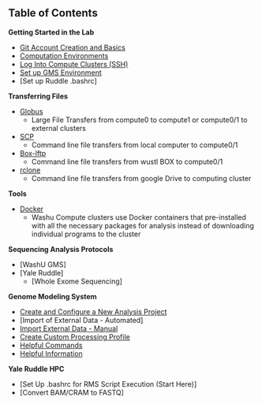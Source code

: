 # 
## Table of Contents
**Getting Started in the Lab**
  * [Git Account Creation and Basics](./getting_started/Git.md "Git")
  * [Computation Environments](./getting_started/computation_environments.md)
  * [Log Into Compute Clusters (SSH)](./getting_started/SSH.md "Logging In (SSH)")
  * [Set up GMS Environment](./getting_started/gms_set_up.md)
  * [Set up Ruddle .bashrc]

**Transferring Files**
* [Globus](./transferring_files/Globus.md "Globus")
  * Large File Transfers from compute0 to compute1 or compute0/1 to external clusters
* [SCP](./transferring_files/SCP.md "SCP")
  * Command line file transfers from local computer to compute0/1
* [Box-lftp](./transferring_files/box_lftp.md)
  * Command line file transfers from wustl BOX to compute0/1
* [rclone](./transferring_files/rclone.md)
  * Command line file transfers from google Drive to computing cluster

**Tools**
  * [Docker](./tools/Docker.md "Docker")
    * Washu Compute clusters use Docker containers that pre-installed with all the necessary packages for analysis instead of downloading individual programs to the cluster
    
**Sequencing Analysis Protocols**
  * [WashU GMS]
  * [Yale Ruddle]
    * [Whole Exome Sequencing]
    
**Genome Modeling System**
  * [Create and Configure a New Analysis Project](./Genome_Modeling_System/create_analysis_project_GMS.md)
  * [Import of External Data - Automated]
  * [Import External Data - Manual](./Genome_Modeling_System/import_external_data_manually.md)
  * [Create Custom Processing Profile](./Genome_Modeling_System/custom_processing_profile.md)
  * [Helpful Commands](./Genome_Modeling_System/gms_commands.md)
  * [Helpful Information](./Genome_Modeling_System/gms_info.md)

**Yale Ruddle HPC**
  * [Set Up .bashrc for RMS Script Execution (Start Here)]
  * [Convert BAM/CRAM to FASTQ]
